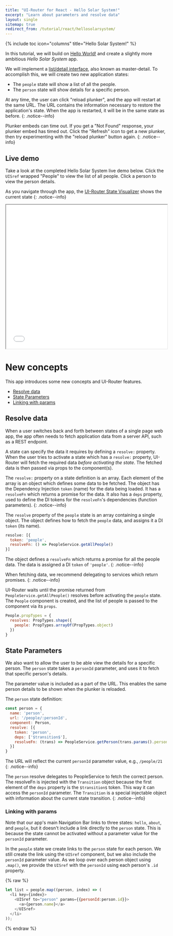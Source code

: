 ```yaml
---
title: "UI-Router for React - Hello Solar System!"
excerpt: "Learn about parameters and resolve data"
layout: single
sitemap: true
redirect_from: /tutorial/react/hellosolarsystem/
---
```

{% include toc icon="columns" title="Hello Solar System!" %}

In this tutorial, we will build on [Hello World!](helloworld) and create a slightly more ambitious _Hello Solar System_ app.

We will implement a [list/detail interface](https://en.wikipedia.org/wiki/Master%E2%80%93detail_interface),
also known as master-detail.
To accomplish this, we will create two new application states:

- The `people` state will show a list of all the people.
- The `person` state will show details for a specific person.

At any time, the user can click "reload plunker", and the app will restart at the same URL.
The URL contains the information necessary to restore the application's state.
When the app is restarted, it will be in the same state as before.
{: .notice--info}

Plunker embeds can time out.
If you get a "Not Found" response, your plunker embed has timed out.
Click the "Refresh" icon to get a new plunker, then try experimenting with the "reload plunker" button again.
{: .notice--info}

## Live demo

Take a look at the completed Hello Solar System live demo below.
Click the `UISref` wrapped "People" to view the list of all people.
Click a person to view the person details.

As you navigate through the app, the [UI-Router State Visualizer](https://github.com/ui-router/visualizer) shows
the current state
{: .notice--info}

<iframe style="width: 100%; height: 450px;" src="//embed.plnkr.co/3qSxCVrm1KuDTVH9nHjO/?show=preview" frameborder="1" allowfullscren="allowfullscren"></iframe>

<br>

# New concepts

This app introduces some new concepts and UI-Router features.

- [Resolve data](#resolve-data)
- [State Parameters](#state-parameters)
- [Linking with params](#linking-with-params)

## Resolve data

When a user switches back and forth between states of a single page web
app, the app often needs to fetch application data from a server API,
such as a REST endpoint.

A state can specify the data it requires by defining a `resolve:` property.
When the user tries to activate a state which has a `resolve:` property,
UI-Router will fetch the required data *before activating the state*.
The fetched data is then passed via props to the component(s).

The `resolve:` property on a state definition is an array.
Each element of the array is an object which defines some data to be fetched.
The object has the Dependency Injection `token` (name) for the data being loaded.
It has a `resolveFn` which returns a promise for the data.
It also has a `deps` property, used to define the DI tokens for the `resolveFn`'s dependencies (function parameters).
{: .notice--info}

The `resolve` property of the `people` state is an array containing a single object.
The object defines how to fetch the `people` data, and assigns it a DI `token` (its name).

```js
resolve: [{
  token: 'people',
  resolveFn: () => PeopleService.getAllPeople()
}]
```

The object defines a `resolveFn` which returns a promise for all the people data.
The data is assigned a DI `token` of `'people'`.
{: .notice--info}

When fetching data, we recommend delegating to services which return promises.
{: .notice--info}

UI-Router waits until the promise returned from `PeopleService.getAllPeople()` resolves before activating the `people` state.
The `People` component is created, and the list of people is passed to the component via its `props`.

```js
People.propTypes = {
  resolves: PropTypes.shape({
    people: PropTypes.arrayOf(PropTypes.object)
  })
}
```


## State Parameters

We also want to allow the user to be able view the details for a specific person.
The `person` state takes a `personId` parameter, and uses it to fetch that specific person's details.

The parameter value is included as a part of the URL.
This enables the same person details to be shown when the plunker is reloaded.

The `person` state definition:

```js
const person = {
  name: 'person',
  url: '/people/:personId',
  component: Person,
  resolve: [{
    token: 'person',
    deps: ['$transition$'],
    resolveFn: (trans) => PeopleService.getPerson(trans.params().personId)
  }]
}
```

The URL will reflect the current `personId` parameter value, e.g., `/people/21`
{: .notice--info}

The `person` resolve delegates to PeopleService to fetch the correct person.
The resolveFn is injected with the `Transition` object because the first element of the `deps` property is the `$transition$` token.
This way it can access the `personId` parameter.
The `Transition` is a special injectable object with information about the current state transition.
{: .notice--info}

### Linking with params

Note that our app's main Navigation Bar links to three states: `hello`, `about`, and `people`,
but it doesn't include a link directly to the `person` state.
This is because the state cannot be activated without a parameter value for the `personId` parameter.

In the `people` state we create links to the `person` state for each person.
We still create the link using the `UISref` component, but we also include the `personId` parameter value.
As we loop over each person object using `.map()`, we provide the `UISref` with the `personId` using each person's `.id` property.

{% raw %}
```js
let list = people.map((person, index) => (
  <li key={index}>
    <UISref to="person" params={{personId:person.id}}>
      <a>{person.name}</a>
    </UISref>
  </li>
));
```
{% endraw %}

